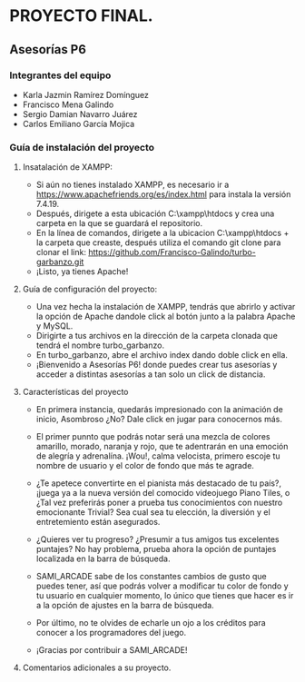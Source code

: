 

# PROYECTO FINAL.

## Asesorías P6

### Integrantes del equipo 

* Karla Jazmin Ramírez Domínguez
* Francisco Mena Galindo
* Sergio Damian Navarro Juárez
* Carlos Emiliano García Mojica

### Guía de instalación del proyecto

1. Insatalación de XAMPP:
   * Si aún no tienes instalado XAMPP, es necesario ir a https://www.apachefriends.org/es/index.html para instala la versión 7.4.19.
   * Después, dirigete a esta ubicación C:\xampp\htdocs y crea una carpeta en la que se guardará el repositorio.
   * En la línea de comandos, dirigete a la ubicacion C:\xampp\htdocs + la carpeta que creaste, después utiliza el comando git clone para clonar el link:                              https://github.com/Francisco-Galindo/turbo-garbanzo.git
   * ¡Listo, ya tienes Apache!

2. Guía de configuración del proyecto:
    * Una vez hecha la instalación de XAMPP, tendrás que abrirlo y activar la opción de Apache dandole click al botón junto a la palabra Apache y MySQL. 
    * Dirigirte a tus archivos en la dirección de la carpeta clonada que tendrá el nombre turbo_garbanzo.
    * En turbo_garbanzo, abre el archivo index dando doble click en ella.
    * ¡Bienvenido a Asesorías P6! donde puedes crear tus asesorías y acceder a distintas asesorías a tan solo un click de distancia.

3. Características del proyecto
    * En primera instancia, quedarás impresionado con la animación de inicio, Asombroso ¿No? Dale click en jugar para conocernos más.

    * El primer punnto que podrás notar será una mezcla de colores amarillo, morado, naranja y rojo, que te adentrarán en una emoción de alegría y adrenalína. ¡Wou!, calma               velocista, primero escoje tu nombre de usuario y el color de fondo que más te agrade.

    * ¿Te apetece convertirte en el pianista más destacado de tu país?, ¡juega ya a la nueva versión del comocido videojuego Piano Tiles, o ¿Tal vez preferirás poner a prueba         tus conocimientos con nuestro emocionante Trivial? Sea cual sea tu elección, la diversión y el entretemiento están asegurados.

    * ¿Quieres ver tu progreso? ¿Presumir a tus amigos tus excelentes puntajes? No hay problema, prueba ahora la opción de puntajes localizada en la barra de búsqueda.

    * SAMI_ARCADE sabe de los constantes cambios de gusto que puedes tener, así que podrás volver a modificar tu color de fondo y tu usuario en cualquier momento, lo único que         tienes que hacer es ir a la opción de ajustes en la barra de búsqueda.

    * Por último, no te olvides de echarle un ojo a los créditos para conocer a los programadores del juego.
    
    * ¡Gracias por contribuir a SAMI_ARCADE!
  
  4. Comentarios adicionales a su proyecto.
